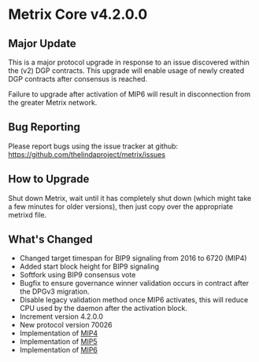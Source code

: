 # Metrix Core v4.2.0.0

## Major Update

This is a major protocol upgrade in response to an issue discovered within the (v2) DGP contracts.
This upgrade will enable usage of newly created DGP contracts after consensus is reached.

Failure to upgrade after activation of MIP6 will result in disconnection from the greater Metrix network.

## Bug Reporting

Please report bugs using the issue tracker at github: https://github.com/thelindaproject/metrix/issues

## How to Upgrade
Shut down Metrix, wait until it has completely shut down (which might take a few minutes
for older versions), then just copy over the appropriate metrixd file.

## What's Changed
- Changed target timespan for BIP9 signaling from 2016 to 6720 (MIP4)
- Added start block height for BIP9 signaling
- Softfork using BIP9 consensus vote
- Bugfix to ensure governance winner validation occurs in contract after the DPGv3 migration.
- Disable legacy validation method once MIP6 activates, this will reduce CPU used by the daemon after the activation block.
- Increment version 4.2.0.0
- New protocol version 70026
- Implementation of [MIP4](https://github.com/TheLindaProjectInc/MIPs/blob/main/mip-4.md)
- Implementation of [MIP5](https://github.com/TheLindaProjectInc/MIPs/blob/main/mip-5.md)
- Implementation of [MIP6](https://github.com/TheLindaProjectInc/MIPs/blob/main/mip-6.md)